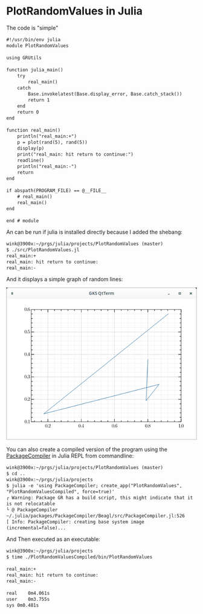 # PlotRandomValues in Julia

The code is "simple"
```
#!/usr/bin/env julia
module PlotRandomValues

using GRUtils

function julia_main()
    try
        real_main()
    catch
        Base.invokelatest(Base.display_error, Base.catch_stack())
        return 1
    end
    return 0
end

function real_main()
    println("real_main:+")
    p = plot(rand(5), rand(5))
    display(p)
    print("real_main: hit return to continue:")
    readline()
    println("real_main:-")
    return
end

if abspath(PROGRAM_FILE) == @__FILE__
    # real_main()
    real_main()
end

end # module
```
An can be run if julia is installed directly because
I added the shebang:
```
wink@3900x:~/prgs/julia/projects/PlotRandomValues (master)
$ ./src/PlotRandomValues.jl 
real_main:+
real_main: hit return to continue:
real_main:-
```

And it displays a simple graph of random lines:

![graph](./data/graph.png)

You can also create a compiled version of the program using the
[PackageCompiler](https://github.com/JuliaLang/PackageCompiler.jl) in
Julia REPL from commandline:
```
wink@3900x:~/prgs/julia/projects/PlotRandomValues (master)
$ cd ..
wink@3900x:~/prgs/julia/projects
$ julia -e 'using PackageCompiler; create_app("PlotRandomValues", "PlotRandomValuesCompiled", force=true)'
┌ Warning: Package GR has a build script, this might indicate that it is not relocatable
└ @ PackageCompiler ~/.julia/packages/PackageCompiler/Beagl/src/PackageCompiler.jl:526
[ Info: PackageCompiler: creating base system image (incremental=false)...
```

And Then executed as an executable:
```
wink@3900x:~/prgs/julia/projects
$ time ./PlotRandomValuesCompiled/bin/PlotRandomValues

real_main:+
real_main: hit return to continue:
real_main:-

real	0m4.061s
user	0m3.755s
sys	0m0.481s
```
